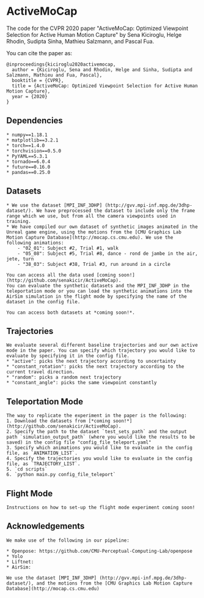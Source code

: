# ActiveMoCap

The code for the CVPR 2020 paper "ActiveMoCap: Optimized Viewpoint Selection for Active Human Motion Capture" by Sena Kiciroglu, Helge Rhodin, Sudipta Sinha, Mathieu Salzmann, and Pascal Fua.

You can cite the paper as: 

    @inproceedings{kiciroglu2020activemocap,
      author = {Kiciroglu, Sena and Rhodin, Helge and Sinha, Sudipta and Salzmann, Mathieu and Fua, Pascal},
      booktitle = {CVPR},
      title = {ActiveMoCap: Optimized Viewpoint Selection for Active Human Motion Capture},
      year = {2020}
    }


## Dependencies

    * numpy==1.18.1
    * matplotlib==3.2.1
    * torch==1.4.0
    * torchvision==0.5.0
    * PyYAML==5.3.1
    * tornado==6.0.4
    * future==0.16.0
    * pandas==0.25.0

## Datasets
     
    * We use the dataset [MPI_INF_3DHP] (http://gvv.mpi-inf.mpg.de/3dhp-dataset/). We have preprocessed the dataset to include only the frame range which we use, but from all the camera viewpoints used in training.  
    * We have compiled our own dataset of synthetic images animated in the Unreal game engine, using the motions from the [CMU Graphics Lab Motion Capture Database](http://mocap.cs.cmu.edu). We use the following animations: 
        - "02_01": Subject #2, Trial #1, walk
        - "05_08": Subject #5, Trial #8, dance - rond de jambe in the air, jete, turn
        - "38_03": Subject #38, Trial #3, run around in a circle

    You can access all the data used [coming soon!] (http://github.com/senakicir/ActiveMoCap).
    You can evaluate the synthetic datasets and the MPI_INF_3DHP in the teleportation mode or you can load the synthetic animations into the AirSim simulation in the flight mode by specifying the name of the dataset in the config file.

    You can access both datasets at *coming soon!*. 

## Trajectories

    We evaluate several different baseline trajectories and our own active mode in the paper. You can specify which trajectory you would like to evaluate by specifying it in the config file. 
    * "active": picks the next trajectory according to uncertainty
    * "constant_rotation": picks the next trajectory according to the current travel direction.
    * "random": picks a random next trajectory
    * "constant_angle": picks the same viewpoint constantly

## Teleportation Mode
    
    The way to replicate the experiment in the paper is the following:
    1. Download the datasets from [*coming soon!*] (http://github.com/senakicir/ActiveMoCap).  
    2. Specify the path to the dataset `test_sets_path` and the output path `simulation_output_path` (where you would like the results to be saved) in the config file "config_file_teleport.yaml"
    3. Specify which animations you would like to evaluate in the config file, as `ANIMATION_LIST`.
    4. Specify the trajectories you would like to evaluate in the config file, as `TRAJECTORY_LIST`. 
    5. `cd scripts`
    6. `python main.py config_file_teleport`


## Flight Mode

    Instructions on how to set-up the flight mode experiment coming soon!

## Acknowledgements

    We make use of the following in our pipeline:
    
    * Openpose: https://github.com/CMU-Perceptual-Computing-Lab/openpose 
    * Yolo
    * Liftnet:
    * AirSim:
    
    We use the dataset [MPI_INF_3DHP] (http://gvv.mpi-inf.mpg.de/3dhp-dataset/), and the motions from the [CMU Graphics Lab Motion Capture Database](http://mocap.cs.cmu.edu)